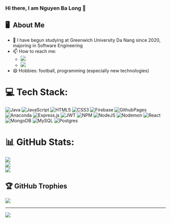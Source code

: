 

<!--
**long-code123/long-code123** is a ✨ _special_ ✨ repository because its `README.md` (this file) appears on your GitHub profile.

Here are some ideas to get you started:

- 🔭 I’m currently working on ...
- 🌱 I’m currently learning ...
- 👯 I’m looking to collaborate on ...
- 🤔 I’m looking for help with ...
- 💬 Ask me about ...
- 📫 How to reach me: ...
- 😄 Pronouns: ...
- ⚡ Fun fact: ...
-->
### Hi there, I am Nguyen Ba Long 👋

## 🖥️ &nbsp;About Me

- 🌱 I have begun studying at Greenwich University Da Nang since 2020, majoring in Software Engineering
- 📫 How to reach me:
  - <a href="https://www.facebook.com/nguyenbalonng"><img src="https://img.shields.io/badge/-FACEBOOK-1877F2?style=flat&logo=Facebook&logoColor=white"/></a>
  - <a href = "mailto:nguyenbalong250902@gmail.com"><img src="https://img.shields.io/badge/-Gmail-%23333?style=for-the-badge&logo=gmail&logoColor=white" target="_blank"></a>
- 😄 Hobbies: football, programming (especially new technologies)

# 💻 Tech Stack:
![Java](https://img.shields.io/badge/java-%23ED8B00.svg?style=for-the-badge&logo=openjdk&logoColor=white) ![JavaScript](https://img.shields.io/badge/javascript-%23323330.svg?style=for-the-badge&logo=javascript&logoColor=%23F7DF1E) ![HTML5](https://img.shields.io/badge/html5-%23E34F26.svg?style=for-the-badge&logo=html5&logoColor=white) ![CSS3](https://img.shields.io/badge/css3-%231572B6.svg?style=for-the-badge&logo=css3&logoColor=white) ![Firebase](https://img.shields.io/badge/firebase-%23039BE5.svg?style=for-the-badge&logo=firebase) ![GithubPages](https://img.shields.io/badge/github%20pages-121013?style=for-the-badge&logo=github&logoColor=white) ![Anaconda](https://img.shields.io/badge/Anaconda-%2344A833.svg?style=for-the-badge&logo=anaconda&logoColor=white) ![Express.js](https://img.shields.io/badge/express.js-%23404d59.svg?style=for-the-badge&logo=express&logoColor=%2361DAFB) ![JWT](https://img.shields.io/badge/JWT-black?style=for-the-badge&logo=JSON%20web%20tokens) ![NPM](https://img.shields.io/badge/NPM-%23CB3837.svg?style=for-the-badge&logo=npm&logoColor=white) ![NodeJS](https://img.shields.io/badge/node.js-6DA55F?style=for-the-badge&logo=node.js&logoColor=white) ![Nodemon](https://img.shields.io/badge/NODEMON-%23323330.svg?style=for-the-badge&logo=nodemon&logoColor=%BBDEAD) ![React](https://img.shields.io/badge/react-%2320232a.svg?style=for-the-badge&logo=react&logoColor=%2361DAFB) ![MongoDB](https://img.shields.io/badge/MongoDB-%234ea94b.svg?style=for-the-badge&logo=mongodb&logoColor=white) ![MySQL](https://img.shields.io/badge/mysql-4479A1.svg?style=for-the-badge&logo=mysql&logoColor=white) ![Postgres](https://img.shields.io/badge/postgres-%23316192.svg?style=for-the-badge&logo=postgresql&logoColor=white)
# 📊 GitHub Stats:
![](https://github-readme-stats.vercel.app/api?username=long-code123&theme=dark&hide_border=false&include_all_commits=false&count_private=false)<br/>
![](https://github-readme-streak-stats.herokuapp.com/?user=long-code123&theme=dark&hide_border=false)<br/>
![](https://github-readme-stats.vercel.app/api/top-langs/?username=long-code123&theme=dark&hide_border=false&include_all_commits=false&count_private=false&layout=compact)

## 🏆 GitHub Trophies
![](https://github-profile-trophy.vercel.app/?username=long-code123&theme=dracula&no-frame=false&no-bg=false&margin-w=4)

---
[![](https://visitcount.itsvg.in/api?id=long-code123&icon=0&color=0)](https://visitcount.itsvg.in)

<!-- Proudly created with GPRM ( https://gprm.itsvg.in ) -->

